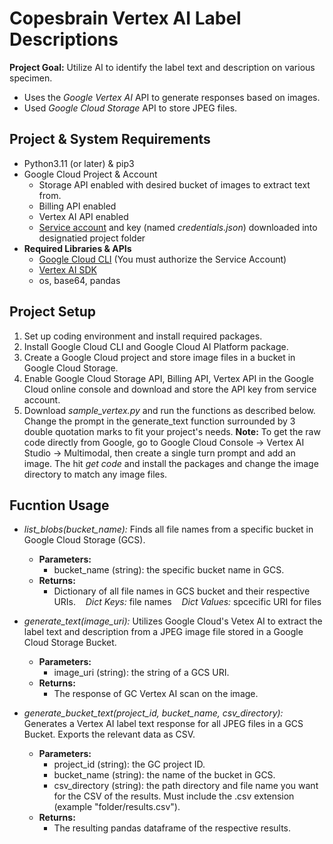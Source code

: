 # Copesbrain Vertex AI Label Descriptions

**Project Goal:** Utilize AI to identify the label text and description on various specimen.
* Uses the *Google Vertex AI* API to generate responses based on images.
* Used *Google Cloud Storage* API to store JPEG files.

## Project & System Requirements
* Python3.11 (or later) & pip3
* Google Cloud Project & Account
    * Storage API enabled with desired bucket of images to extract text from.
    * Billing API enabled
    * Vertex AI API enabled
    * [Service account](https://cloud.google.com/iam/docs/service-account-overview) and key (named *credentials.json*) downloaded into designatied project folder
* **Required Libraries & APIs**
    * [Google Cloud CLI](https://cloud.google.com/sdk/docs/install?_gl=1*1ff8ux8*_ga*NzQ4NDE0NDQuMTcxNjIzMDQwMw..*_ga_WH2QY8WWF5*MTcxNjkxNTU2My4xNC4xLjE3MTY5MTU5MjYuMC4wLjA.&_ga=2.41872420.-74841444.1716230403&_gac=1.195626590.1716910793.CjwKCAjwgdayBhBQEiwAXhMxtrfmcEdVJMyuSMQoN7SUSBs5O_wTNO1Q1W5PnTayCLBrCcbLhPnWSRoCOfgQAvD_BwE) (You must authorize the Service Account)
    * [Vertex AI SDK](https://cloud.google.com/python/docs/reference/aiplatform/latest/index.html)
    * os, base64, pandas
 
## Project Setup
1. Set up coding environment and install required packages.
2. Install Google Cloud CLI and Google Cloud AI Platform package. 
3. Create a Google Cloud project and store image files in a bucket in Google Cloud Storage.
4. Enable Google Cloud Storage API, Billing API, Vertex API in the Google Cloud online console and download and store the API key from service account.
5. Download *sample_vertex.py* and run the functions as described below. Change the prompt in the generate_text function surrounded by 3 double quotation marks to fit your project's needs.
**Note:** To get the raw code directly from Google, go to Google Cloud Console -> Vertex AI Studio -> Multimodal, then create a single turn prompt and add an image. The hit *get code* and install the packages and change the image directory to match any image files. 

## Fucntion Usage
* *list_blobs(bucket_name):* Finds all file names from a specific bucket in Google Cloud Storage (GCS).
    * **Parameters:** 
        * bucket_name (string): the specific bucket name in GCS.
    * **Returns:**
        * Dictionary of all file names in GCS bucket and their respective URIs.
            &nbsp;&nbsp; *Dict Keys:*  file names
            &nbsp;&nbsp; *Dict Values:* spcecific URI for files

* *generate_text(image_uri):* Utilizes Google Cloud's Vetex AI to extract the label text and description from a JPEG image file stored in a Google Cloud Storage Bucket.
    * **Parameters:** 
        * image_uri (string): the string of a GCS URI.
    * **Returns:**
        * The response of GC Vertex AI scan on the image.

* *generate_bucket_text(project_id, bucket_name, csv_directory):* Generates a Vertex AI label text response for all JPEG files in a GCS Bucket. Exports the relevant data as CSV.
    * **Parameters:**
        * project_id (string): the GC project ID.
        * bucket_name (string): the name of the bucket in GCS.
        * csv_directory (string): the path directory and file name you want for the CSV of the results. Must include the .csv extension (example "folder/results.csv").
    * **Returns:**
        * The resulting pandas dataframe of the respective results.
